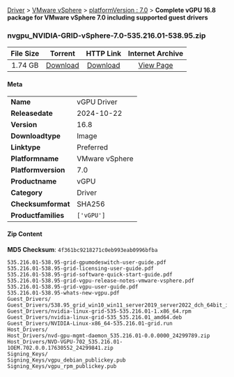 
[Driver](/README.md)  >  [VMware vSphere](/index/Driver/VMware_vSphere.md)  >  [platformVersion : 7.0](/index/Driver/VMware_vSphere/7.0.md)  >  **Complete vGPU 16.8 package for VMware vSphere 7.0 including supported guest drivers**


### nvgpu_NVIDIA-GRID-vSphere-7.0-535.216.01-538.95.zip

| **File Size** | **Torrent**  | **HTTP Link** | **Internet Archive** |
|:-------------:|:------------:|:-------------:|:--------------------:|
| 1.74 GB |  [Download](https://archive.org/download/nvgpu_NVIDIA-GRID-vSphere-7.0-535.216.01-538.95.zip/nvgpu_NVIDIA-GRID-vSphere-7.0-535.216.01-538.95.zip_archive.torrent)       | [Download](https://archive.org/compress/nvgpu_NVIDIA-GRID-vSphere-7.0-535.216.01-538.95.zip) | [View Page](https://archive.org/details/nvgpu_NVIDIA-GRID-vSphere-7.0-535.216.01-538.95.zip)       |

#### Meta

<table>
<tr><td><strong>Name</strong></td><td>vGPU Driver</td></tr>
<tr><td><strong>Releasedate</strong></td><td>2024-10-22</td></tr>
<tr><td><strong>Version</strong></td><td>16.8</td></tr>
<tr><td><strong>Downloadtype</strong></td><td>Image</td></tr>
<tr><td><strong>Linktype</strong></td><td>Preferred</td></tr>
<tr><td><strong>Platformname</strong></td><td>VMware vSphere</td></tr>
<tr><td><strong>Platformversion</strong></td><td>7.0</td></tr>
<tr><td><strong>Productname</strong></td><td>vGPU</td></tr>
<tr><td><strong>Category</strong></td><td>Driver</td></tr>
<tr><td><strong>Checksumformat</strong></td><td>SHA256</td></tr>
<tr><td><strong>Productfamilies</strong></td><td><code>['vGPU']</code></td></tr>
</table>

#### Zip Content

**MD5 Checksum**: `4f361bc9218271c0eb993eab0996bfba`

```text
535.216.01-538.95-grid-gpumodeswitch-user-guide.pdf
535.216.01-538.95-grid-licensing-user-guide.pdf
535.216.01-538.95-grid-software-quick-start-guide.pdf
535.216.01-538.95-grid-vgpu-release-notes-vmware-vsphere.pdf
535.216.01-538.95-grid-vgpu-user-guide.pdf
535.216.01-538.95-whats-new-vgpu.pdf
Guest_Drivers/
Guest_Drivers/538.95_grid_win10_win11_server2019_server2022_dch_64bit_international.exe
Guest_Drivers/nvidia-linux-grid-535-535.216.01-1.x86_64.rpm
Guest_Drivers/nvidia-linux-grid-535_535.216.01_amd64.deb
Guest_Drivers/NVIDIA-Linux-x86_64-535.216.01-grid.run
Host_Drivers/
Host_Drivers/nvd-gpu-mgmt-daemon_535.216.01-0.0.0000_24299789.zip
Host_Drivers/NVD-VGPU-702_535.216.01-1OEM.702.0.0.17630552_24299841.zip
Signing_Keys/
Signing_Keys/vgpu_debian_publickey.pub
Signing_Keys/vgpu_rpm_publickey.pub
```